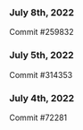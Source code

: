 ### July 8th, 2022

Commit #259832

### July 5th, 2022

Commit #314353


### July 4th, 2022

Commit #72281
